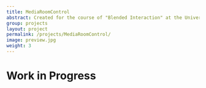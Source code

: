 ```yaml
---
title: MediaRoomControl
abstract: Created for the course of "Blended Interaction" at the University of Konstanz, MediaRoomControl offers intuitive keyboard and mouse controls in multi-computer systems.
group: projects
layout: project
permalink: /projects/MediaRoomControl/
image: preview.jpg
weight: 3
---
```


# Work in Progress


